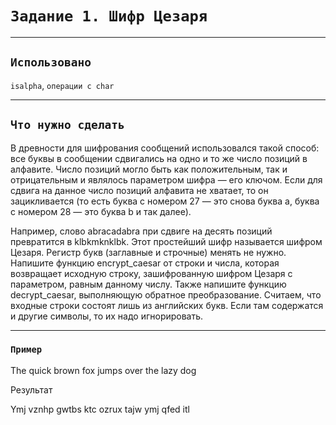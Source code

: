 # `Задание 1. Шифр Цезаря`

---
## `Использовано`

`isalpha`, `операции с char`

---
## `Что нужно сделать`
В древности для шифрования сообщений использовался такой способ: все буквы в сообщении сдвигались на одно и то же число позиций в алфавите. Число позиций могло быть как положительным, так и отрицательным и являлось параметром шифра — его ключом. Если для сдвига на данное число позиций алфавита не хватает, то он зацикливается (то есть буква с номером 27 — это снова буква a, буква с номером 28 — это буква b и так далее).

Например, слово abracadabra при сдвиге на десять позиций превратится в klbkmknklbk. Этот простейший шифр называется шифром Цезаря. Регистр букв (заглавные и строчные) менять не нужно. Напишите функцию encrypt_caesar от строки и числа, которая возвращает исходную строку, зашифрованную шифром Цезаря с параметром, равным данному числу. Также напишите функцию decrypt_caesar, выполняющую обратное преобразование. Считаем, что входные строки состоят лишь из английских букв. Если там содержатся и другие символы, то их надо игнорировать.

---
### `Пример`

The quick brown fox jumps over the lazy dog

Результат

Ymj vznhp gwtbs ktc ozrux tajw ymj qfed itl
